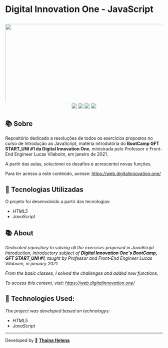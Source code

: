 <h1> 
    Digital Innovation One - JavaScript
</h1>

<h2 align="center">
<img src="https://i.imgur.com/ZYTyJCG.jpg" height="250px" width="600px>
</h2>

<br><h2 align="center">
    <a href="https://www.facebook.com/digitalinnovationone" target="_blank"><img class="link" src="https://i.imgur.com/s9wDAAI.png?1"></a> <a href="https://www.youtube.com/results?search_query=digital+innovation+one" target="_blank"><img class="link" src="https://i.imgur.com/zG40AZC.png?1"></a> <a href="https://twitter.com/dio4tech" target="_blank"><img class="link" src="https://i.imgur.com/0Xfla8g.png?1"></a> <a href="https://web.digitalinnovation.one/" target="_blank"><img class="link" src="https://i.imgur.com/skUash9.png?1"></a>
</h2>

## 📚 Sobre

Repositório dedicado a resoluções de todos os exercícios propostos no curso de Introdução ao JavaScript, matéria introdutória do **BootCamp GFT START_UNI #1 da Digital Innovation One**, ministrada pelo Professor e Front-End Engineer Lucas Vilaboim, em janeiro de 2021.

A partir das aulas, solucionei os desafios e acrescentei novas funções.

Para ter acesso a este conteúdo, acesse: https://web.digitalinnovation.one/                                  

## 🚀 Tecnologias Utilizadas

O projeto foi desenvolvido a partir das tecnologias:

- *HTML5*
- *JavaScript*


## 📚 About

*Dedicated repository to solving all the exercises proposed in JavaScript Introduction, introductory subject of **Digital Innovation One's BootCamp, GFT START_UNI #1**, taught by Professor and Front-End Engineer Lucas Vilaboim, in january 2021.*

*From the basic classes, I solved the challenges and added new functions.*

*To access this content, visit: https://web.digitalinnovation.one/*                                  


## 🚀 Technologies Used:

*The project was developed based on technologys:*

- *HTML5*
- *JavaScript*

--------------

Developed by 🍁 [**Thaina Helena**](https://github.com/Thainahelena)